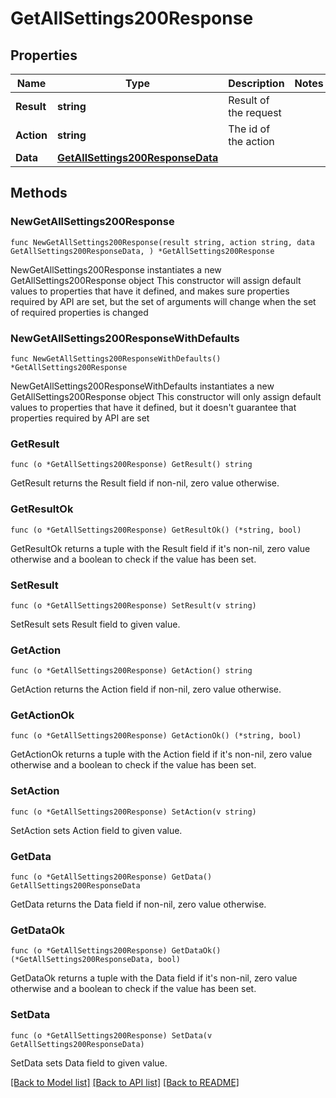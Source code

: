# GetAllSettings200Response

## Properties

Name | Type | Description | Notes
------------ | ------------- | ------------- | -------------
**Result** | **string** | Result of the request | 
**Action** | **string** | The id of the action | 
**Data** | [**GetAllSettings200ResponseData**](GetAllSettings200ResponseData.md) |  | 

## Methods

### NewGetAllSettings200Response

`func NewGetAllSettings200Response(result string, action string, data GetAllSettings200ResponseData, ) *GetAllSettings200Response`

NewGetAllSettings200Response instantiates a new GetAllSettings200Response object
This constructor will assign default values to properties that have it defined,
and makes sure properties required by API are set, but the set of arguments
will change when the set of required properties is changed

### NewGetAllSettings200ResponseWithDefaults

`func NewGetAllSettings200ResponseWithDefaults() *GetAllSettings200Response`

NewGetAllSettings200ResponseWithDefaults instantiates a new GetAllSettings200Response object
This constructor will only assign default values to properties that have it defined,
but it doesn't guarantee that properties required by API are set

### GetResult

`func (o *GetAllSettings200Response) GetResult() string`

GetResult returns the Result field if non-nil, zero value otherwise.

### GetResultOk

`func (o *GetAllSettings200Response) GetResultOk() (*string, bool)`

GetResultOk returns a tuple with the Result field if it's non-nil, zero value otherwise
and a boolean to check if the value has been set.

### SetResult

`func (o *GetAllSettings200Response) SetResult(v string)`

SetResult sets Result field to given value.


### GetAction

`func (o *GetAllSettings200Response) GetAction() string`

GetAction returns the Action field if non-nil, zero value otherwise.

### GetActionOk

`func (o *GetAllSettings200Response) GetActionOk() (*string, bool)`

GetActionOk returns a tuple with the Action field if it's non-nil, zero value otherwise
and a boolean to check if the value has been set.

### SetAction

`func (o *GetAllSettings200Response) SetAction(v string)`

SetAction sets Action field to given value.


### GetData

`func (o *GetAllSettings200Response) GetData() GetAllSettings200ResponseData`

GetData returns the Data field if non-nil, zero value otherwise.

### GetDataOk

`func (o *GetAllSettings200Response) GetDataOk() (*GetAllSettings200ResponseData, bool)`

GetDataOk returns a tuple with the Data field if it's non-nil, zero value otherwise
and a boolean to check if the value has been set.

### SetData

`func (o *GetAllSettings200Response) SetData(v GetAllSettings200ResponseData)`

SetData sets Data field to given value.



[[Back to Model list]](../README.md#documentation-for-models) [[Back to API list]](../README.md#documentation-for-api-endpoints) [[Back to README]](../README.md)


